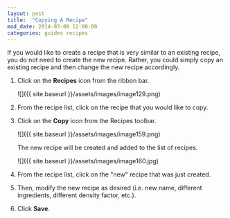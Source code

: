 ```yaml
---
layout: post
title:  "Copying A Recipe"
mod_date: 2014-03-08 12:00:00
categories: guides recipes
---
```


If you would like to create a recipe that is very similar to an existing recipe, you do not need to create the new recipe. Rather, you could simply copy an existing recipe and then change the new recipe accordingly.

1.	Click on the **Recipes** icon from the ribbon bar.

	![]({{ site.baseurl }}/assets/images/image129.png)

2.	From the recipe list, click on the recipe that you would like to copy.
3.	Click on the **Copy** icon from the Recipes toolbar.

	![]({{ site.baseurl }}/assets/images/image159.png)

	The new recipe will be created and added to the list of recipes.

	![]({{ site.baseurl }}/assets/images/image160.jpg)

4.	From the recipe list, click on the "new" recipe that was just created.
5.	Then, modify the new recipe as desired (i.e. new name, different ingredients, different density factor, etc.).
6.	Click **Save**.
